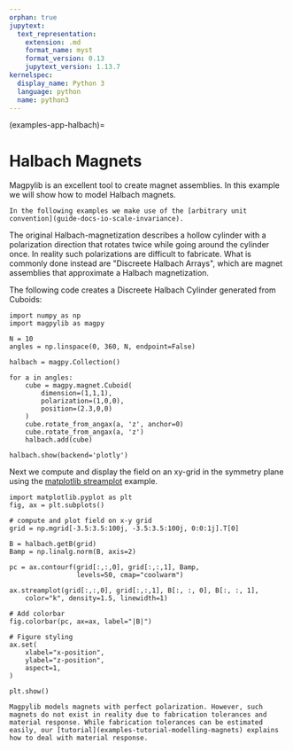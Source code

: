 ```yaml
---
orphan: true
jupytext:
  text_representation:
    extension: .md
    format_name: myst
    format_version: 0.13
    jupytext_version: 1.13.7
kernelspec:
  display_name: Python 3
  language: python
  name: python3
---
```


(examples-app-halbach)=

# Halbach Magnets

Magpylib is an excellent tool to create magnet assemblies. In this example we will show how to model Halbach magnets.

```{note}
In the following examples we make use of the [arbitrary unit convention](guide-docs-io-scale-invariance).
```

The original Halbach-magnetization describes a hollow cylinder with a polarization direction that rotates twice while going around the cylinder once. In reality such polarizations are difficult to fabricate. What is commonly done instead are "Discreete Halbach Arrays", which are magnet assemblies that approximate a Halbach magnetization.

The following code creates a Discreete Halbach Cylinder generated from Cuboids:

```{code-cell} ipython3
import numpy as np
import magpylib as magpy

N = 10
angles = np.linspace(0, 360, N, endpoint=False)

halbach = magpy.Collection()

for a in angles:
    cube = magpy.magnet.Cuboid(
        dimension=(1,1,1),
        polarization=(1,0,0),
        position=(2.3,0,0)
    )
    cube.rotate_from_angax(a, 'z', anchor=0)
    cube.rotate_from_angax(a, 'z')
    halbach.add(cube)

halbach.show(backend='plotly')
```

Next we compute and display the field on an xy-grid in the symmetry plane using the [matplotlib streamplot](examples-vis-mpl-streamplot) example.

```{code-cell} ipython3
import matplotlib.pyplot as plt
fig, ax = plt.subplots()

# compute and plot field on x-y grid
grid = np.mgrid[-3.5:3.5:100j, -3.5:3.5:100j, 0:0:1j].T[0]

B = halbach.getB(grid)
Bamp = np.linalg.norm(B, axis=2)

pc = ax.contourf(grid[:,:,0], grid[:,:,1], Bamp,
                 levels=50, cmap="coolwarm")

ax.streamplot(grid[:,:,0], grid[:,:,1], B[:, :, 0], B[:, :, 1],
    color="k", density=1.5, linewidth=1)

# Add colorbar
fig.colorbar(pc, ax=ax, label="|B|")

# Figure styling
ax.set(
    xlabel="x-position",
    ylabel="z-position",
    aspect=1,
)

plt.show()
```

```{warning}
Magpylib models magnets with perfect polarization. However, such magnets do not exist in reality due to fabrication tolerances and material response. While fabrication tolerances can be estimated easily, our [tutorial](examples-tutorial-modelling-magnets) explains how to deal with material response.
```